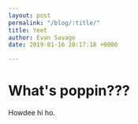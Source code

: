 ```yaml
---
layout: post
permalink: "/blog/:title/"
title: Yeet
author: Evan Savage
date: 2019-01-16 20:17:18 +0000

---
```

# What's poppin???

Howdee hi ho.
